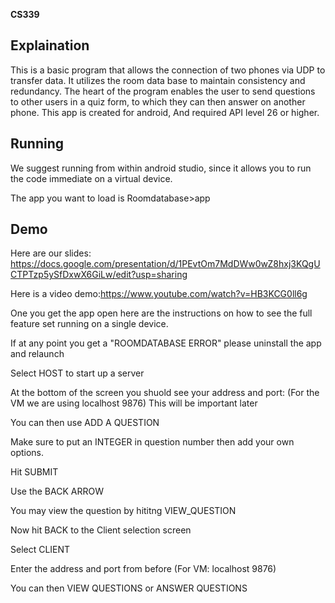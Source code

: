 **CS339**
## Explaination
This is a basic program that allows the connection of two phones via UDP to transfer data. It utilizes the room data base to maintain consistency and redundancy. 
The heart of the program enables the user to send questions to other users in a quiz form, to which they can then answer on another phone. This app is created for android,
And required API level 26 or higher. 

## Running
We suggest running from within android studio, since it allows you to run the code immediate on a virtual device. 

The app you want to load is Roomdatabase>app

## Demo
Here are our slides: https://docs.google.com/presentation/d/1PEvtOm7MdDWw0wZ8hxj3KQgUCTPTzp5ySfDxwX6GiLw/edit?usp=sharing

Here is a video demo:https://www.youtube.com/watch?v=HB3KCG0ll6g

One you get the app open here are the instructions on how to see the full feature set running on a single device.

If at any point you get a "ROOMDATABASE ERROR" please uninstall the app and relaunch

Select HOST to start up a server

At the bottom of the screen you shuold see your address and port: (For the VM we are using localhost 9876) This will be important later

You can then use ADD A QUESTION

Make sure to put an INTEGER in question number then add your own options. 

Hit SUBMIT

Use the BACK ARROW

You may view the question by hititng VIEW_QUESTION

Now hit BACK to the Client selection screen

Select CLIENT

Enter the address and port from before (For VM: localhost 9876) 

You can then VIEW QUESTIONS or ANSWER QUESTIONS
